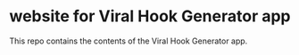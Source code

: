 # website for Viral Hook Generator app

This repo contains the contents of the Viral Hook Generator app.







